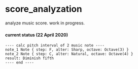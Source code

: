 # score_analyzation　
analyze music score. work in progress.  
  
#### current status (22 April 2020)　

    ---- calc pitch interval of 2 music note ----  
    note_1 Note { step: F, alter: Sharp, octave: Octave(3) }  
    note_2 Note { step: C, alter: Natural, octave: Octave(4) }  
    result: Diminish fifth  
    ---- end ----
